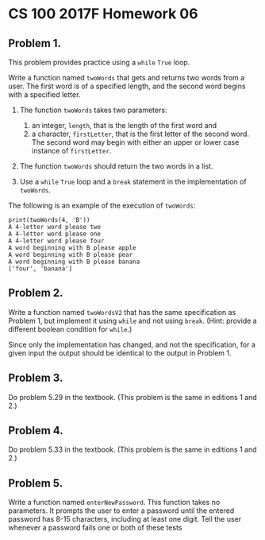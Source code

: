 # CS 100 2017F Homework 06

## Problem 1.

This problem provides practice using a `while` `True` loop.
 
Write a function named `twoWords` that gets and returns two words from a user. The first word is of a specified length, and the second word begins with a specified letter.

1. The function `twoWords` takes two parameters:

    1. an integer, `length`, that is the length of the first word and
    2. a character, `firstLetter`, that is the first letter of the second word. The second word may begin with either an upper or lower case instance of `firstLetter`.

2. The function `twoWords` should return the two words in a list.

3. Use a `while` `True` loop and a `break` statement in the implementation of `twoWords`.

The following is an example of the execution of `twoWords`:

```
print(twoWords(4, 'B'))
A 4-letter word please two
A 4-letter word please one
A 4-letter word please four
A word beginning with B please apple
A word beginning with B please pear
A word beginning with B please banana
['four', 'banana']
```

## Problem 2.

Write a function named `twoWordsV2` that has the same specification as Problem 1, but implement it using `while` and not using `break`. (Hint: provide a different boolean condition for `while`.)

Since only the implementation has changed, and not the specification, for a given input the output should be identical to the output in Problem 1.

## Problem 3.

Do problem 5.29 in the textbook. (This problem is the same in editions 1 and 2.)

## Problem 4.

Do problem 5.33 in the textbook. (This problem is the same in editions 1 and 2.)

## Problem 5.

Write a function named `enterNewPassword`. This function takes no parameters. It prompts the user to enter a password until the entered password has 8-15 characters, including at least one digit. Tell the user whenever a password fails one or both of these tests



